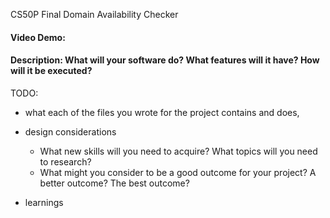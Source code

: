 CS50P Final
Domain Availability Checker

#### Video Demo: <URL HERE>

#### Description: What will your software do? What features will it have? How will it be executed?

TODO:

- what each of the files you wrote for the project contains and does,
- design considerations

  - What new skills will you need to acquire? What topics will you need to research?
  - What might you consider to be a good outcome for your project? A better outcome? The best outcome?

- learnings
